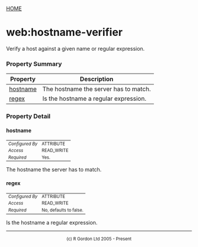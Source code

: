 [HOME](../../../README.md)
# web:hostname-verifier

Verify a host against a given name or regular expression.

### Property Summary

| Property | Description |
| -------- | ----------- |
| [hostname](#propertyhostname) | The hostname the server has to match. | 
| [regex](#propertyregex) | Is the hostname a regular expression. | 


### Property Detail
#### hostname <a name="propertyhostname"></a>

<table style='font-size:smaller'>
      <tr><td><i>Configured By</i></td><td>ATTRIBUTE</td></tr>
      <tr><td><i>Access</i></td><td>READ_WRITE</td></tr>
      <tr><td><i>Required</i></td><td>Yes.</td></tr>
</table>

The hostname the server has to match.

#### regex <a name="propertyregex"></a>

<table style='font-size:smaller'>
      <tr><td><i>Configured By</i></td><td>ATTRIBUTE</td></tr>
      <tr><td><i>Access</i></td><td>READ_WRITE</td></tr>
      <tr><td><i>Required</i></td><td>No, defaults to false.</td></tr>
</table>

Is the hostname a regular expression.


-----------------------

<div style='font-size: smaller; text-align: center;'>(c) R Gordon Ltd 2005 - Present</div>
